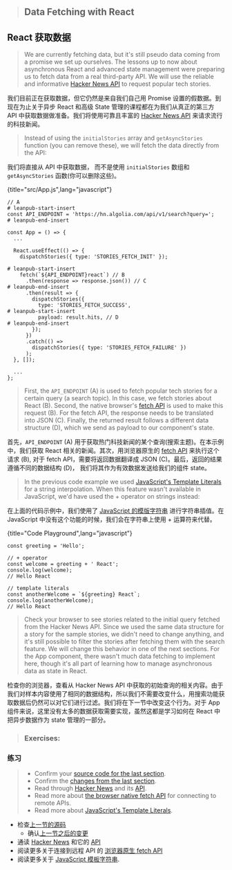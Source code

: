 > ## Data Fetching with React

## React 获取数据

> We are currently fetching data, but it's still pseudo data coming from a promise we set up ourselves. The lessons up to now about asynchronous React and advanced state management were preparing us to fetch data from a real third-party API. We will use the reliable and informative [Hacker News API](https://hn.algolia.com/api) to request popular tech stories.

我们目前正在获取数据，但它仍然是来自我们自己用 Promise 设置的假数据。到现在为止关于异步 React 和高级 State 管理的课程都在为我们从真正的第三方 API 中获取数据做准备。我们将使用可靠且丰富的 [Hacker News API](https://hn.algolia.com/api) 来请求流行的科技新闻。

> Instead of using the `initialStories` array and `getAsyncStories` function (you can remove these), we will fetch the data directly from the API:

我们将直接从 API 中获取数据， 而不是使用 `initialStories` 数组和 `getAsyncStories` 函数(你可以删除这些)。

{title="src/App.js",lang="javascript"}
~~~~~~~
// A
# leanpub-start-insert
const API_ENDPOINT = 'https://hn.algolia.com/api/v1/search?query=';
# leanpub-end-insert

const App = () => {
  ...

  React.useEffect(() => {
    dispatchStories({ type: 'STORIES_FETCH_INIT' });

# leanpub-start-insert
    fetch(`${API_ENDPOINT}react`) // B
      .then(response => response.json()) // C
# leanpub-end-insert
      .then(result => {
        dispatchStories({
          type: 'STORIES_FETCH_SUCCESS',
# leanpub-start-insert
          payload: result.hits, // D
# leanpub-end-insert
        });
      })
      .catch(() =>
        dispatchStories({ type: 'STORIES_FETCH_FAILURE' })
      );
  }, []);

  ...
};
~~~~~~~

> First, the `API_ENDPOINT` (A) is used to fetch popular tech stories for a certain query (a search topic). In this case, we fetch stories about React (B). Second, the native browser's [fetch API](https://developer.mozilla.org/en-US/docs/Web/API/Fetch_API) is used to make this request (B). For the fetch API, the response needs to be translated into JSON (C). Finally, the returned result follows a different data structure (D), which we send as payload to our component's state.

首先，`API_ENDPOINT` (A) 用于获取热门科技新闻的某个查询(搜索主题)。在本示例中，我们获取 React 相关的新闻。其次，用浏览器原生的 [fetch API](https://developer.mozilla.org/en-US/docs/Web/API/Fetch_API) 来执行这个请求 (B), 对于 fetch API，需要将返回数据翻译成 JSON (C)。最后，返回的结果遵循不同的数据结构 (D)， 我们将其作为有效数据发送给我们的组件 state。

> In the previous code example we used [JavaScript's Template Literals](https://developer.mozilla.org/en-US/docs/Web/JavaScript/Reference/Template_literals) for a string interpolation. When this feature wasn't available in JavaScript, we'd have used the + operator on strings instead:

在上面的代码示例中，我们使用了 [JavaScript 的模版字符串](https://developer.mozilla.org/en-US/docs/Web/JavaScript/Reference/Template_literals) 进行字符串插值。在 JavaScript 中没有这个功能的时候，我们会在字符串上使用 + 运算符来代替。

{title="Code Playground",lang="javascript"}
~~~~~~~
const greeting = 'Hello';

// + operator
const welcome = greeting + ' React';
console.log(welcome);
// Hello React

// template literals
const anotherWelcome = `${greeting} React`;
console.log(anotherWelcome);
// Hello React
~~~~~~~

> Check your browser to see stories related to the initial query fetched from the Hacker News API. Since we used the same data structure for a story for the sample stories, we didn't need to change anything, and it's still possible to filter the stories after fetching them with the search feature. We will change this behavior in one of the next sections. For the App component, there wasn't much data fetching to implement here, though it's all part of learning how to manage asynchronous data as state in React.

检查你的浏览器，查看从 Hacker News API 中获取的初始查询的相关内容。由于我们对样本内容使用了相同的数据结构，所以我们不需要改变什么，用搜索功能获取数据后仍然可以对它们进行过滤。我们将在下一节中改变这个行为。对于 App 组件来说，这里没有太多的数据获取需要实现，虽然这都是学习如何在 React 中把异步数据作为 state 管理的一部分。

> ### Exercises:

### 练习

>* Confirm your [source code for the last section](https://codesandbox.io/s/github/the-road-to-learn-react/hacker-stories/tree/hs/Data-Fetching-with-React).
>  * Confirm the [changes from the last section](https://github.com/the-road-to-learn-react/hacker-stories/compare/hs/React-Impossible-States...hs/Data-Fetching-with-React?expand=1).
> * Read through [Hacker News](https://news.ycombinator.com/) and its [API](https://hn.algolia.com/api).
> * Read more about [the browser native fetch API](https://developer.mozilla.org/en-US/docs/Web/API/Fetch_API) for connecting to remote APIs.
> * Read more about [JavaScript's Template Literals](https://developer.mozilla.org/en-US/docs/Web/JavaScript/Reference/Template_literals).

* 检查[上一节的源码](https://codesandbox.io/s/github/the-road-to-learn-react/hacker-stories/tree/hs/Data-Fetching-with-React)
  * 确认[上一节之后的变更](https://github.com/the-road-to-learn-react/hacker-stories/compare/hs/React-Impossible-States...hs/Data-Fetching-with-React?expand=1)
* 通读 [Hacker News](https://news.ycombinator.com/) 和它的 [API](https://hn.algolia.com/api)
* 阅读更多关于连接到远程 API 的 [浏览器原生 fetch API](https://developer.mozilla.org/en-US/docs/Web/API/Fetch_API)
* 阅读更多关于 [JavaScript 模板字符串](https://developer.mozilla.org/en-US/docs/Web/JavaScript/Reference/Template_literals).
